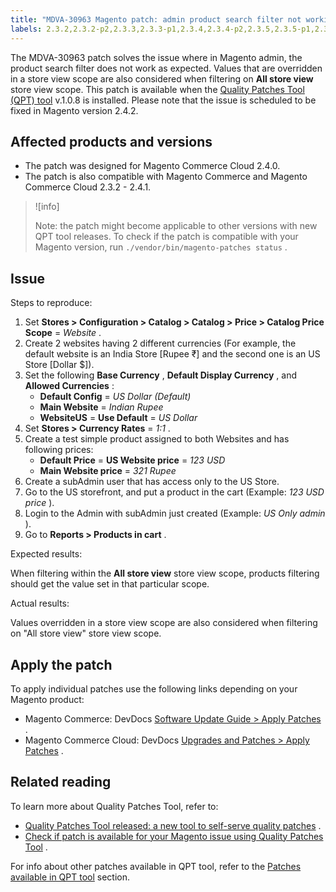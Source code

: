 ```yaml
---
title: "MDVA-30963 Magento patch: admin product search filter not working as expected"
labels: 2.3.2,2.3.2-p2,2.3.3,2.3.3-p1,2.3.4,2.3.4-p2,2.3.5,2.3.5-p1,2.3.5-p2,2.3.6,2.4.0,2.4.0-p1,2.4.1,2.4.1-p1,QPT 1.0.8,QPT patches,Magento Commerce,Magento Commerce Cloud,Quality Patches Tool,disabled,enabled,product search filter
---
```


The MDVA-30963 patch solves the issue where in Magento admin, the product search filter does not work as expected. Values that are overridden in a store view scope are also considered when filtering on **All store view** store view scope. This patch is available when the [Quality Patches Tool (QPT) tool](https://devdocs.magento.com/guides/v2.4/comp-mgr/patching.html#mqp) v.1.0.8 is installed. Please note that the issue is scheduled to be fixed in Magento version 2.4.2.

## Affected products and versions

* The patch was designed for Magento Commerce Cloud 2.4.0.
* The patch is also compatible with Magento Commerce and Magento Commerce Cloud 2.3.2 - 2.4.1.

>![info]
>
>Note: the patch might become applicable to other versions with new QPT tool releases. To check if the patch is compatible with your Magento version, run `./vendor/bin/magento-patches status` .

## Issue

 <span class="wysiwyg-underline">Steps to reproduce:</span> 

1. Set **Stores > Configuration > Catalog > Catalog  > Price > Catalog Price Scope** = *Website* .
1. Create 2 websites having 2 different currencies (For example, the default website is an India Store \[Rupee ₹\] and the second one is an US Store \[Dollar $\]).
1. Set the following **Base Currency** , **Default Display Currency** , and **Allowed Currencies** :
    * **Default Config** = *US Dollar (Default)* 
    * **Main Website** = *Indian Rupee* 
    * **WebsiteUS** = **Use Default** = *US Dollar* 
1. Set **Stores > Currency Rates** = *1:1* .
1. Create a test simple product assigned to both Websites and has following prices:
    * **Default Price** = **US Website price** = *123 USD* 
    * **Main Website price** = *321 Rupee* 
1. Create a subAdmin user that has access only to the US Store.
1. Go to the US storefront, and put a product in the cart (Example: *123 USD price* ).
1. Login to the Admin with subAdmin just created (Example: *US Only admin* ).
1. Go to **Reports > Products in cart** .

 <span class="wysiwyg-underline">Expected results:</span> 

When filtering within the **All store view** store view scope, products filtering should get the value set in that particular scope.

 <span class="wysiwyg-underline">Actual results:</span> 

Values overridden in a store view scope are also considered when filtering on "All store view" store view scope.

## Apply the patch

To apply individual patches use the following links depending on your Magento product:

* Magento Commerce: DevDocs [Software Update Guide > Apply Patches](https://devdocs.magento.com/guides/v2.4/comp-mgr/patching.html) .
* Magento Commerce Cloud: DevDocs [Upgrades and Patches > Apply Patches](https://devdocs.magento.com/cloud/project/project-patch.html) .

## Related reading

To learn more about Quality Patches Tool, refer to:

* [Quality Patches Tool released: a new tool to self-serve quality patches](https://support.magento.com/hc/en-us/articles/360047139492) .
* [Check if patch is available for your Magento issue using Quality Patches Tool](https://support.magento.com/hc/en-us/articles/360047125252) .

For info about other patches available in QPT tool, refer to the [Patches available in QPT tool](https://support.magento.com/hc/en-us/sections/360010506631-Patches-available-in-QPT-tool-) section.